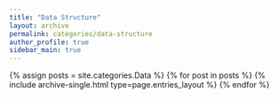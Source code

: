 ```yaml
---
title: "Data Structure"
layout: archive
permalink: categories/data-structure
author_profile: true
sidebar_main: true
---
```



{% assign posts = site.categories.Data %}
{% for post in posts %} {% include archive-single.html type=page.entries_layout %} {% endfor %}